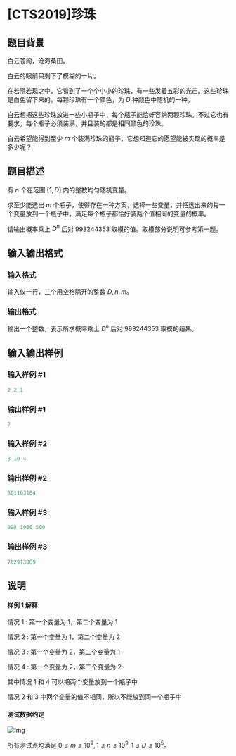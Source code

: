 # [CTS2019]珍珠

## 题目背景

白云苍狗，沧海桑田。

白云的眼前只剩下了模糊的一片。

在若隐若现之中，它看到了一个个小小的珍珠，有一些发着五彩的光芒。这些珍珠是白兔留下来的，每颗珍珠有一个颜色，为 $D$ 种颜色中随机的一种。

白云想把这些珍珠放进一些小瓶子中，每个瓶子能恰好容纳两颗珍珠。不过它也有要求，每个瓶子必须装满，并且装的都是相同颜色的珍珠。

白云希望能得到至少 $m$ 个装满珍珠的瓶子，它想知道它的愿望能被实现的概率是多少呢？

## 题目描述

有 $n$ 个在范围 $[1,D]$ 内的整数均匀随机变量。

求至少能选出 $m$ 个瓶子，使得存在一种方案，选择一些变量，并把选出来的每一个变量放到一个瓶子中，满足每个瓶子都恰好装两个值相同的变量的概率。

请输出概率乘上 $D^n$ 后对 $998244353$ 取模的值。取模部分说明可参考第一题。

## 输入输出格式

### 输入格式

输入仅一行，三个用空格隔开的整数 $D,n,m$。

### 输出格式

输出一个整数，表示所求概率乘上 $D^n$ 后对 $998244353$ 取模的结果。

## 输入输出样例

### 输入样例 #1

```cpp
2 2 1
```


### 输出样例 #1

```cpp
2
```


### 输入样例 #2

```cpp
8 10 4
```


### 输出样例 #2

```cpp
301103104
```


### 输入样例 #3

```cpp
998 1000 500
```


### 输出样例 #3

```cpp
762913089
```


## 说明

#### 样例 1 解释

情况 $1$ : 第一个变量为 $1$，第二个变量为 $1$

情况 $2$ : 第一个变量为 $1$，第二个变量为 $2$

情况 $3$ : 第一个变量为 $2$，第二个变量为 $1$

情况 $4$ : 第一个变量为 $2$，第二个变量为 $2$

其中情况 $1$ 和 $4$ 可以把两个变量放到一个瓶子中

情况 $2$ 和 $3$ 中两个变量的值不相同，所以不能放到同一个瓶子中

#### 测试数据约定

![img](https://s2.ax1x.com/2019/05/17/Eq683D.png)

所有测试点均满足 $0 \leqslant m \leqslant 10^9,1 \leqslant n \leqslant 10^9,1 \leqslant D \leqslant 10^5$。

